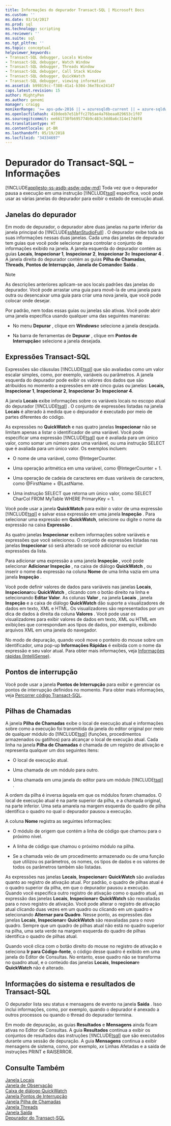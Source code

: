 ```yaml
---
title: Informações do depurador Transact-SQL | Microsoft Docs
ms.custom: ''
ms.date: 03/14/2017
ms.prod: sql
ms.technology: scripting
ms.reviewer: ''
ms.suite: sql
ms.tgt_pltfrm: ''
ms.topic: conceptual
helpviewer_keywords:
- Transact-SQL debugger, Locals Window
- Transact-SQL debugger, Watch Window
- Transact-SQL debugger, Threads Window
- Transact-SQL debugger, Call Stack Window
- Transact-SQL debugger, QuickWatch
- Transact-SQL debugger, viewing information
ms.assetid: b99819cc-f388-41a1-b304-36e78ce24147
caps.latest.revision: 15
author: MightyPen
ms.author: genemi
manager: craigg
monikerRange: '>= aps-pdw-2016 || = azuresqldb-current || = azure-sqldw-latest || >= sql-server-2016 || = sqlallproducts-allversions'
ms.openlocfilehash: 410deeb7e51bffc27b5ae4a76beaa029653c1f07
ms.sourcegitcommit: ee661730fb695774b9c483c3dd0a6c314e17ddf8
ms.translationtype: HT
ms.contentlocale: pt-BR
ms.lasthandoff: 05/19/2018
ms.locfileid: "34334697"
---
```

# <a name="transact-sql-debugger---information"></a>Depurador do Transact-SQL – Informações
[!INCLUDE[appliesto-ss-asdb-asdw-pdw-md](../../includes/appliesto-ss-asdb-asdw-pdw-md.md)]
  Toda vez que o depurador pausa a execução em uma instrução [!INCLUDE[tsql](../../includes/tsql-md.md)] específica, você pode usar as várias janelas do depurador para exibir o estado de execução atual.  
  
## <a name="debugger-windows"></a>Janelas do depurador  
 Em modo de depurador, o depurador abre duas janelas na parte inferior da janela principal do [!INCLUDE[ssManStudioFull](../../includes/ssmanstudiofull-md.md)] . O depurador exibe toda as suas informações nessas duas janelas. Cada uma das janelas de depurador tem guias que você pode selecionar para controlar o conjunto de informações exibido na janela. A janela esquerda do depurador contém as guias **Locais**, **Inspecionar 1**, **Inspecionar 2**, **Inspecionar 3**e **Inspecionar 4** . A janela direita do depurador contém as guias **Pilha de Chamadas**, **Threads**, **Pontos de Interrupção**, **Janela de Comando**e **Saída** .  
  
> [!NOTE]  
>  As descrições anteriores aplicam-se aos locais padrões das janelas do depurador. Você pode arrastar uma guia para movê-la de uma janela para outra ou desencaixar uma guia para criar uma nova janela, que você pode colocar onde desejar.  
  
 Por padrão, nem todas essas guias ou janelas são ativas. Você pode abrir uma janela específica usando qualquer uma das seguintes maneiras:  
  
-   No menu **Depurar** , clique em **Windows**e selecione a janela desejada.  
  
-   Na barra de ferramentas de **Depurar** , clique em **Pontos de Interrupção**e selecione a janela desejada.  
  
## <a name="transact-sql-expressions"></a>Expressões Transact-SQL  
 Expressões são cláusulas [!INCLUDE[tsql](../../includes/tsql-md.md)] que são avaliadas como um valor escalar simples, como, por exemplo, variáveis ou parâmetros. A janela esquerda do depurador pode exibir os valores dos dados que são atribuídos no momento a expressões em até cinco guias ou janelas: **Locais, Inspecionar 1**, **Inspecionar 2**, **Inspecionar 3**e **Inspecionar 4**.  
  
 A janela **Locais** exibe informações sobre os variáveis locais no escopo atual do depurador [!INCLUDE[tsql](../../includes/tsql-md.md)] . O conjunto de expressões listadas na janela **Locais** é alterado à medida que o depurador é executado por meio de partes diferentes do código.  
  
 As expressões no **QuickWatch** e nas quatro janelas **Inspecionar** não se limitam apenas a listar o identificador de uma variável. Você pode especificar uma expressão [!INCLUDE[tsql](../../includes/tsql-md.md)] que é avaliada para um único valor, como somar um número para uma variável, ou uma instrução SELECT que é avaliada para um único valor. Os exemplos incluem:  
  
-   O nome de uma variável, como @IntegerCounter.  
  
-   Uma operação aritmética em uma variável, como @IntegerCounter + 1.  
  
-   Uma operação de cadeia de caracteres em duas variáveis de caractere, como @FirstName + @LastName.  
  
-   Uma instrução SELECT que retorna um único valor, como SELECT CharCol FROM MyTable WHERE PrimaryKey = 1.  
  
 Você pode usar a janela **QuickWatch** para exibir o valor de uma expressão [!INCLUDE[tsql](../../includes/tsql-md.md)] e salvar essa expressão em uma janela **Inspeção** . Para selecionar uma expressão em **QuickWatch**, selecione ou digite o nome da expressão na caixa **Expressão** .  
  
 As quatro janelas **Inspecionar** exibem informações sobre variáveis e expressões que você selecionou. O conjunto de expressões listadas nas janelas **Inspecionar** só será alterado se você adicionar ou excluir expressões da lista.  
  
 Para adicionar uma expressão a uma janela **Inspeção** , você pode selecionar **Adicionar Inspeção** , na caixa de diálogo **QuickWatch** , ou inserir o nome da expressão na coluna **Nome** de uma linha vazia em uma janela **Inspeção** .  
  
 Você pode definir valores de dados para variáveis nas janelas **Locais**, **Inspecionar**ou **QuickWatch** , clicando com o botão direito na linha e selecionando **Editar Valor**. As colunas **Valor** , na janela **Locais** , janela **Inspeção** e a caixa de diálogo **QuickWatch** dão suporte a visualizadores de dados em texto, XML e HTML. Os visualizadores são representados por um dica de dados à direita da coluna **Valores** . Você pode usar os visualizadores para exibir valores de dados em texto, XML ou HTML em exibições que correspondam aos tipos de dados, por exemplo, exibindo arquivos XML em uma janela do navegador.  
  
 No modo de depuração, quando você move o ponteiro do mouse sobre um identificador, uma pop-up **Informações Rápidas** é exibida com o nome da expressão e seu valor atual. Para obter mais informações, veja [Informações rápidas &#40;IntelliSense&#41;](../../relational-databases/scripting/quick-info-intellisense.md).  
  
## <a name="breakpoints"></a>Pontos de interrupção  
 Você pode usar a janela **Pontos de Interrupção** para exibir e gerenciar os pontos de interrupção definidos no momento. Para obter mais informações, veja [Percorrer código Transact-SQL](../../relational-databases/scripting/step-through-transact-sql-code.md).  
  
## <a name="call-stacks"></a>Pilhas de Chamadas  
 A janela **Pilha de Chamadas** exibe o local de execução atual e informações sobre como a execução foi transmitida da janela do editor original por meio de qualquer módulo do [!INCLUDE[tsql](../../includes/tsql-md.md)] (funções, procedimentos armazenados ou gatilhos) para alcançar o local de execução atual. Cada linha na janela **Pilha de Chamadas** é chamada de um registro de ativação e representa qualquer um dos seguintes itens:  
  
-   O local de execução atual.  
  
-   Uma chamada de um módulo para outro.  
  
-   Uma chamada em uma janela do editor para um módulo [!INCLUDE[tsql](../../includes/tsql-md.md)] .  
  
 A ordem da pilha é inversa àquela em que os módulos foram chamados. O local de execução atual é na parte superior da pilha, e a chamada original, na parte inferior. Uma seta amarela na margem esquerda do quadro de pilha identifica o quadro no qual o depurador pausou a execução.  
  
 A coluna **Nome** registra as seguintes informações:  
  
-   O módulo de origem que contém a linha de código que chamou para o próximo nível.  
  
-   A linha de código que chamou o próximo módulo na pilha.  
  
-   Se a chamada veio de um procedimento armazenado ou de uma função que utilizou os parâmetros, os nomes, os tipos de dados e os valores de todos os parâmetros também são listadas.  
  
 As expressões nas janelas **Locais**, **Inspecionar**e **QuickWatch** são avaliadas quanto ao registro de ativação atual. Por padrão, o quadro de pilhas atual é o quadro superior da pilha, em que o depurador pausou a execução. Quando você especifica outro registro de ativação como o quadro atual, as expressão das janelas **Locais**, **Inspecionar**e **QuickWatch** são reavaliadas para o novo registro de ativação. Você pode alterar o registro de ativação atual clicando duas vezes em um quadro ou clicando em um quadro e selecionando **Alternar para Quadro**. Nesse ponto, as expressões das janelas **Locais**, **Inspecionar**e **QuickWatch** são reavaliadas para o novo quadro. Sempre que um quadro de pilhas atual não está no quadro superior na pilha, uma seta verde na margem esquerda do quadro de pilhas identifica o quadro de pilhas atual.  
  
 Quando você clica com o botão direito do mouse no registro de ativação e seleciona **Ir para Código-fonte**, o código desse quadro é exibido em uma janela do Editor de Consultas. No entanto, esse quadro não se transforma no quadro atual, e o conteúdo das janelas **Locais**, **Inspecionar**e **QuickWatch** não é alterado.  
  
## <a name="system-information-and-transact-sql-results"></a>Informações do sistema e resultados de Transact-SQL  
 O depurador lista seu status e mensagens de evento na janela **Saída** . Isso inclui informações, como, por exemplo, quando o depurador é anexado a outros processos ou quando o thread do depurador termina.  
  
 Em modo de depuração, as guias **Resultados** e **Mensagens** ainda ficam ativas no Editor de Consultas. A guia **Resultados** continua a exibir os conjuntos de resultados das instruções [!INCLUDE[tsql](../../includes/tsql-md.md)] que são executados durante uma sessão de depuração. A guia **Mensagens** continua a exibir mensagens de sistema, como, por exemplo, *xx* Linhas Afetadas e a saída de instruções PRINT e RAISERROR.  
  
## <a name="see-also"></a>Consulte Também  
 [Janela Locais](../../relational-databases/scripting/transact-sql-debugger-locals-window.md)   
 [Janela de Observação](../../relational-databases/scripting/transact-sql-debugger-watch-window.md)   
 [Caixa de diálogo QuickWatch](../../relational-databases/scripting/transact-sql-debugger-quickwatch-dialog-box.md)   
 [Janela Pontos de Interrupção](../../relational-databases/scripting/transact-sql-debugger-breakpoints-window.md)   
 [Janela Pilha de Chamadas](../../relational-databases/scripting/transact-sql-debugger-call-stack-window.md)   
 [Janela Threads](../../relational-databases/scripting/transact-sql-debugger-threads-window.md)   
 [Janela Saída](../../relational-databases/scripting/transact-sql-debugger-output-window.md)   
 [Depurador do Transact-SQL](../../relational-databases/scripting/transact-sql-debugger.md)  
  
  
